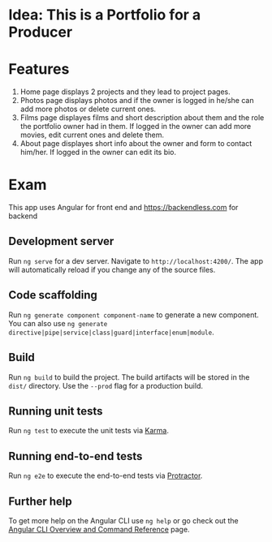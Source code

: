 # Idea: This is a Portfolio for a Producer

# Features

   1. Home page displays 2 projects and they lead to project pages.
   2. Photos page displays photos and if the owner is logged in he/she can add more photos or delete current ones.
   3. Films page displayes films and short description about them and the role the portfolio owner had in them. If logged in the owner can add more movies, edit current ones and delete them.
   4. About page displayes short info about the owner and form to contact him/her. If logged in the owner can edit its bio.

# Exam

This app uses Angular for front end and https://backendless.com for backend

## Development server

Run `ng serve` for a dev server. Navigate to `http://localhost:4200/`. The app will automatically reload if you change any of the source files.

## Code scaffolding

Run `ng generate component component-name` to generate a new component. You can also use `ng generate directive|pipe|service|class|guard|interface|enum|module`.

## Build

Run `ng build` to build the project. The build artifacts will be stored in the `dist/` directory. Use the `--prod` flag for a production build.

## Running unit tests

Run `ng test` to execute the unit tests via [Karma](https://karma-runner.github.io).

## Running end-to-end tests

Run `ng e2e` to execute the end-to-end tests via [Protractor](http://www.protractortest.org/).

## Further help

To get more help on the Angular CLI use `ng help` or go check out the [Angular CLI Overview and Command Reference](https://angular.io/cli) page.
